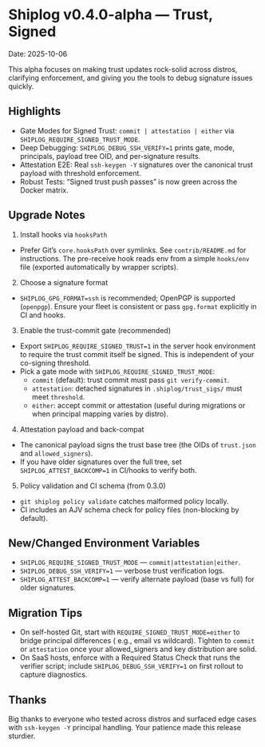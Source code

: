 # Shiplog v0.4.0-alpha — Trust, Signed

Date: 2025-10-06

This alpha focuses on making trust updates rock-solid across distros, clarifying enforcement, and giving you the tools to debug signature issues quickly.

## Highlights

- Gate Modes for Signed Trust: `commit | attestation | either` via `SHIPLOG_REQUIRE_SIGNED_TRUST_MODE`.
- Deep Debugging: `SHIPLOG_DEBUG_SSH_VERIFY=1` prints gate, mode, principals, payload tree OID, and per-signature results.
- Attestation E2E: Real `ssh-keygen -Y` signatures over the canonical trust payload with threshold enforcement.
- Robust Tests: “Signed trust push passes” is now green across the Docker matrix.

## Upgrade Notes

1) Install hooks via `hooksPath`
- Prefer Git’s `core.hooksPath` over symlinks. See `contrib/README.md` for instructions. The pre-receive hook reads env from a simple `hooks/env` file (exported automatically by wrapper scripts).

2) Choose a signature format
- `SHIPLOG_GPG_FORMAT=ssh` is recommended; OpenPGP is supported (`openpgp`). Ensure your fleet is consistent or pass `gpg.format` explicitly in CI and hooks.

3) Enable the trust-commit gate (recommended)
- Export `SHIPLOG_REQUIRE_SIGNED_TRUST=1` in the server hook environment to require the trust commit itself be signed. This is independent of your co-signing threshold.
- Pick a gate mode with `SHIPLOG_REQUIRE_SIGNED_TRUST_MODE`:
  - `commit` (default): trust commit must pass `git verify-commit`.
  - `attestation`: detached signatures in `.shiplog/trust_sigs/` must meet `threshold`.
  - `either`: accept commit or attestation (useful during migrations or when principal mapping varies by distro).

4) Attestation payload and back-compat
- The canonical payload signs the trust base tree (the OIDs of `trust.json` and `allowed_signers`).
- If you have older signatures over the full tree, set `SHIPLOG_ATTEST_BACKCOMP=1` in CI/hooks to verify both.

5) Policy validation and CI schema (from 0.3.0)
- `git shiplog policy validate` catches malformed policy locally.
- CI includes an AJV schema check for policy files (non-blocking by default).

## New/Changed Environment Variables

- `SHIPLOG_REQUIRE_SIGNED_TRUST_MODE` — `commit|attestation|either`.
- `SHIPLOG_DEBUG_SSH_VERIFY=1` — verbose trust verification logs.
- `SHIPLOG_ATTEST_BACKCOMP=1` — verify alternate payload (base vs full) for older signatures.

## Migration Tips

- On self-hosted Git, start with `REQUIRE_SIGNED_TRUST_MODE=either` to bridge principal differences (
  e.g., email vs wildcard). Tighten to `commit` or `attestation` once your allowed_signers and key distribution are solid.
- On SaaS hosts, enforce with a Required Status Check that runs the verifier script; include `SHIPLOG_DEBUG_SSH_VERIFY=1` on first rollout to capture diagnostics.

## Thanks

Big thanks to everyone who tested across distros and surfaced edge cases with `ssh-keygen -Y` principal handling. Your patience made this release sturdier.

